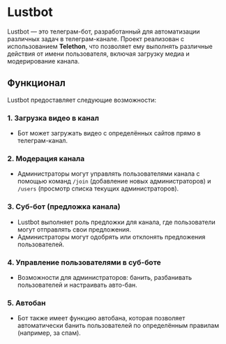 # Lustbot

Lustbot — это телеграм-бот, разработанный для автоматизации различных задач в телеграм-канале. Проект реализован с использованием **Telethon**, что позволяет ему выполнять различные действия от имени пользователя, включая загрузку медиа и модерирование канала.

## Функционал

Lustbot предоставляет следующие возможности:

### 1. **Загрузка видео в канал**
   - Бот может загружать видео с определённых сайтов прямо в телеграм-канал.

### 2. **Модерация канала**
   - Администраторы могут управлять пользователями канала с помощью команд `/join` (добавление новых администраторов) и `/users` (просмотр списка текущих администраторов).
   
### 3. **Суб-бот (предложка канала)**
   - Lustbot выполняет роль предложки для канала, где пользователи могут отправлять свои предложения.
   - Администраторы могут одобрять или отклонять предложения пользователей.
   
### 4. **Управление пользователями в суб-боте**
   - Возможности для администраторов: банить, разбанивать пользователей и настраивать авто-бан.

### 5. **Автобан**
   - Бот также имеет функцию автобана, которая позволяет автоматически банить пользователей по определённым правилам (например, за спам).
